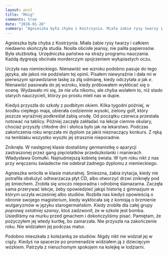 ```yaml
---
layout: post
title: "Mózg"
comments: true
date: "2016-01-26"
summary: "Agnieszka była chyba z Kostrzynia. Miała żabie rysy twarzy i całkiem niedawno skończyła studia. Nosiła obcisłe jeansy, nie paliła papierosów. Była służbistką. Urzędniczka państwa na straży programu nauczania. Każdą dygresję obcinała morderczym spojrzeniem wyłupiastych oczu."
---
```


Agnieszka była chyba z Kostrzynia. Miała żabie rysy twarzy i całkiem niedawno skończyła studia. Nosiła obcisłe jeansy, nie paliła papierosów. Była służbistką. Urzędniczka państwa na straży programu nauczania. Każdą dygresję obcinała morderczym spojrzeniem wyłupiastych oczu.

Uczyła nas niemieckiego. Nienawiść we wzroku podobno pasuje do tego języka, ale jakoś nie podzielam tej opinii. Pisałem niewyraźnie i dała mi w pierwszym sprawdzianie laskę za złą odmianę, kiedy odczytała *a* jak *e*. Nienawiść pasowała do jej wzroku, kiedy próbowałem wykłócać się o ocenę. Wydawało mi się, że nie ufa nikomu, ale chyba wolałem to, niż stado starych nauczycieli, którzy po prostu mieli nas w dupie.

Kiedyś przyszła do szkoły z podbitym okiem. Kilka tygodni później, w środku ciepłego maja, ubierała codziennie wysoki, zielony golf, który jeszcze wyraźniej podkreślał żabią urodę. Od początku czerwca przestała notować na tablicy. Później zaczęła zakładać na lekcje ciemne okulary, chociaż przyszły chłodne dni i słońca było jak na lekarstwo. Podczas zakończenia roku wręczała mi dyplom za jakiś nieznaczący konkurs. Z ręką na temblaku wszystko wyszło jej strasznie nieporadnie.

Zniknęła. W następnej klasie dostaliśmy germanistkę o aparycji zastraszonej przez gang pięciolatków przedszkolanki i  manierach Władysława Gomułki. Najnudniejszą kobietę świata. W tym roku nikt z nas przy wręczaniu świadectw nie odebrał żadnego dyplomu z niemieckiego.

Agnieszka wróciła w klasie maturalnej. Smieszna, żabia irytacja, kiedy nie potrafiła obsłużyć odtwarzacza płyt CD, albo otworzyć drzwi zniknęły pod jej śmiechem. Zrobiła się uroczo nieporadna i odrobinę ślamazarna. Zaczęła sama przerywać lekcje, żeby opowiedzieć jakąś historię z gimnazjum w którym uczyła wcześniej albo studiów. Rozbiła nas kiedyś opowieścią o obronie swojego magisterium, kiedy wykłócała się z komisją o brzmienie wulgaryzmów w języku starogermańskim. Kiedy zrobiła dla całej grupy *poprawę ostatniej szansy*, ktoś zadzwonił, że w szkole jest bomba. Usiedliśmy na murku przed gmachem i dokończyliśmy pisać. Pamiętam, że pożyczyłem jej wtedy kurtkę, bo zamarzała. Nie przyszła na zakończenie roku. Nie widziałem jej podczas matur.

Podobno mieszkała z koleżanką ze studiów. Nigdy nikt nie widział jej w ciąży. Kiedyś na spacerze po promenadzie widziałem ją z dziecięcym wózkiem. Patrzyła z nieruchomym spokojem na kolejkę w lodziarni.
